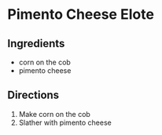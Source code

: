 # Pimento Cheese Elote

## Ingredients

- corn on the cob
- pimento cheese

## Directions

1. Make corn on the cob
2. Slather with pimento cheese

